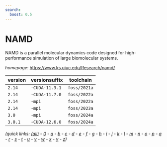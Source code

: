 ```yaml
---
search:
  boost: 0.5
---
```

# NAMD

NAMD is a parallel molecular dynamics code designed for high-performance simulation of  large biomolecular systems.

*homepage*: <https://www.ks.uiuc.edu/Research/namd/>

version | versionsuffix | toolchain
--------|---------------|----------
``2.14`` | ``-CUDA-11.3.1`` | ``foss/2021a``
``2.14`` | ``-CUDA-11.7.0`` | ``foss/2022a``
``2.14`` | ``-mpi`` | ``foss/2022a``
``2.14`` | ``-mpi`` | ``foss/2023a``
``3.0`` | ``-mpi`` | ``foss/2024a``
``3.0.1`` | ``-CUDA-12.6.0`` | ``foss/2024a``


*(quick links: [(all)](../index.md) - [0](../0/index.md) - [a](../a/index.md) - [b](../b/index.md) - [c](../c/index.md) - [d](../d/index.md) - [e](../e/index.md) - [f](../f/index.md) - [g](../g/index.md) - [h](../h/index.md) - [i](../i/index.md) - [j](../j/index.md) - [k](../k/index.md) - [l](../l/index.md) - [m](../m/index.md) - [n](../n/index.md) - [o](../o/index.md) - [p](../p/index.md) - [q](../q/index.md) - [r](../r/index.md) - [s](../s/index.md) - [t](../t/index.md) - [u](../u/index.md) - [v](../v/index.md) - [w](../w/index.md) - [x](../x/index.md) - [y](../y/index.md) - [z](../z/index.md))*


